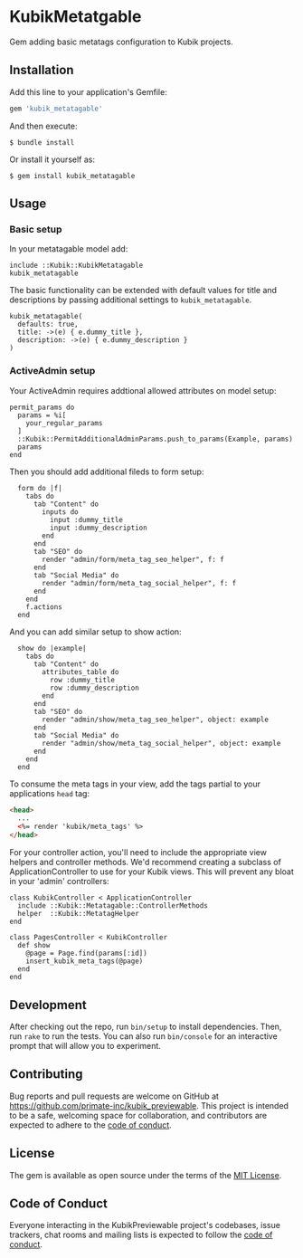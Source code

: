 # KubikMetatgable

Gem adding basic metatags configuration to Kubik projects.

## Installation

Add this line to your application's Gemfile:

```ruby
gem 'kubik_metatagable'
```

And then execute:

    $ bundle install

Or install it yourself as:

    $ gem install kubik_metatagable

## Usage

### Basic setup
In your metatagable model add:

```
include ::Kubik::KubikMetatagable
kubik_metatagable
```

The basic functionality can be extended with default values for title and descriptions by passing additional settings to `kubik_metatagable`.

```
kubik_metatagable(
  defaults: true,
  title: ->(e) { e.dummy_title },
  description: ->(e) { e.dummy_description }
)

```

### ActiveAdmin setup
Your ActiveAdmin requires addtional allowed attributes on model setup:

```
permit_params do
  params = %i[
    your_regular_params
  ]
  ::Kubik::PermitAdditionalAdminParams.push_to_params(Example, params)
  params
end
```

Then you should add additional fileds to form setup:

```
  form do |f|
    tabs do
      tab "Content" do
        inputs do
          input :dummy_title
          input :dummy_description
        end
      end
      tab "SEO" do
        render "admin/form/meta_tag_seo_helper", f: f
      end
      tab "Social Media" do
        render "admin/form/meta_tag_social_helper", f: f
      end
    end
    f.actions
  end
```

And you can add similar setup to show action:


```
  show do |example|
    tabs do
      tab "Content" do
        attributes_table do
          row :dummy_title
          row :dummy_description
        end
      end
      tab "SEO" do
        render "admin/show/meta_tag_seo_helper", object: example
      end
      tab "Social Media" do
        render "admin/show/meta_tag_social_helper", object: example
      end
    end
  end
```

To consume the meta tags in your view, add the tags partial to your applications `head` tag:
```html
<head>
  ...
  <%= render 'kubik/meta_tags' %>
</head>
```

For your controller action, you'll need to include the appropriate view helpers and controller methods. We'd recommend creating a subclass of ApplicationController to use for your Kubik views. This will prevent any bloat in your 'admin' controllers:
```
class KubikController < ApplicationController
  include ::Kubik::Metatagable::ControllerMethods
  helper  ::Kubik::MetatagHelper
end

class PagesController < KubikController
  def show
    @page = Page.find(params[:id])
    insert_kubik_meta_tags(@page)
  end
end

```

## Development

After checking out the repo, run `bin/setup` to install dependencies. Then, run `rake` to run the tests. You can also run `bin/console` for an interactive prompt that will allow you to experiment.

## Contributing

Bug reports and pull requests are welcome on GitHub at https://github.com/primate-inc/kubik_previewable. This project is intended to be a safe, welcoming space for collaboration, and contributors are expected to adhere to the [code of conduct](https://github.com/primate-inc/kubik_previewable/blob/master/CODE_OF_CONDUCT.md).

## License

The gem is available as open source under the terms of the [MIT License](https://opensource.org/licenses/MIT).

## Code of Conduct

Everyone interacting in the KubikPreviewable project's codebases, issue trackers, chat rooms and mailing lists is expected to follow the [code of conduct](https://github.com/primate-inc/kubik_previewable/blob/master/CODE_OF_CONDUCT.md).
